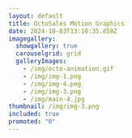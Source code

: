 ```yaml
---
layout: default
title: OctoSales Motion Graphics
date: 2024-10-03T13:10:35.858Z
imagegallery:
  showgallery: true
  carouselgrid: grid
  galleryImages:
    - /img/octo-animation.gif
    - /img/img-1.png
    - /img/img-4.png
    - /img/img-3.png
    - /img/main-4.jpg
thumbnail: /img/img-3.png
included: true
promoted: "0"
---
```


<template>
  <div class="chicken-swag-container">
    <p>This a short animation made for OctoSales to explain what the company does.</p>
    <MyComponent />
    <SearchBox />
  </div>
</template>

